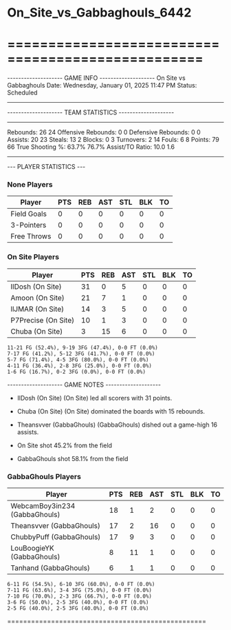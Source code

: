 # On_Site_vs_Gabbaghouls_6442

==================================================
==================================================

-------------------- GAME INFO --------------------
On Site vs Gabbaghouls
Date: Wednesday, January 01, 2025 11:47 PM
Status: Scheduled

--------------------------------------------------

-------------------- TEAM STATISTICS --------------------

---------------------------------------------------------------------------
Rebounds:                 26                        24
Offensive Rebounds:       0                         0
Defensive Rebounds:       0                         0
Assists:                  20                        23
Steals:                   13                        2
Blocks:                   0                         3
Turnovers:                2                         14
Fouls:                    6                         8
Points:                   79                        66
True Shooting %:          63.7%                     76.7%
Assist/TO Ratio:          10.0                      1.6

--------------------------------------------------

--- PLAYER STATISTICS ---

### None Players

|Player|PTS|REB|AST|STL|BLK|TO|
|---|---|---|---|---|---|---|
|Field Goals|0|0|0|0|0|0|
|3-Pointers|0|0|0|0|0|0|
|Free Throws|0|0|0|0|0|0|

### On Site Players

|Player|PTS|REB|AST|STL|BLK|TO|
|---|---|---|---|---|---|---|
|IlDosh (On Site)|31|0|5|0|0|0|
|Amoon (On Site)|21|7|1|0|0|0|
|llJMAR (On Site)|14|3|5|0|0|0|
|P7Precise (On Site)|10|1|3|0|0|0|
|Chuba (On Site)|3|15|6|0|0|0|

```
11-21 FG (52.4%), 9-19 3FG (47.4%), 0-0 FT (0.0%)
7-17 FG (41.2%), 5-12 3FG (41.7%), 0-0 FT (0.0%)
5-7 FG (71.4%), 4-5 3FG (80.0%), 0-0 FT (0.0%)
4-11 FG (36.4%), 2-8 3FG (25.0%), 0-0 FT (0.0%)
1-6 FG (16.7%), 0-2 3FG (0.0%), 0-0 FT (0.0%)
```

-------------------- GAME NOTES --------------------

* IlDosh (On Site) (On Site) led all scorers with 31 points.
* Chuba (On Site) (On Site) dominated the boards with 15 rebounds.
* Theansvver (GabbaGhouls) (GabbaGhouls) dished out a game-high 16 assists.

* On Site shot 45.2% from the field

* GabbaGhouls shot 58.1% from the field

### GabbaGhouls Players

|Player|PTS|REB|AST|STL|BLK|TO|
|---|---|---|---|---|---|---|
|WebcamBoy3in234 (GabbaGhouls)|18|1|2|0|0|0|
|Theansvver (GabbaGhouls)|17|2|16|0|0|0|
|ChubbyPuff (GabbaGhouls)|17|9|3|0|0|0|
|LouBoogieYK (GabbaGhouls)|8|11|1|0|0|0|
|Tanhand (GabbaGhouls)|6|1|1|0|0|0|

```
6-11 FG (54.5%), 6-10 3FG (60.0%), 0-0 FT (0.0%)
7-11 FG (63.6%), 3-4 3FG (75.0%), 0-0 FT (0.0%)
7-10 FG (70.0%), 2-3 3FG (66.7%), 0-0 FT (0.0%)
3-6 FG (50.0%), 2-5 3FG (40.0%), 0-0 FT (0.0%)
2-5 FG (40.0%), 2-5 3FG (40.0%), 0-0 FT (0.0%)
```

==================================================
